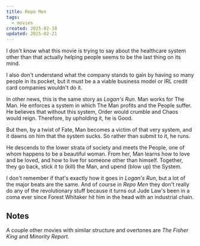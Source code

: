 ```yaml
---
title: Repo Men
tags: 
  - movies
created: 2025-02-18
updated: 2025-02-21
---
```


I don't know what this movie is trying to say about the healthcare system other than that actually helping people seems to be the last thing on its mind.

I also don't understand what the company stands to gain by having so many people in its pocket, but it must be a a viable business model or IRL credit card companies wouldn't do it.

In other news, this is the same story as *Logan's Run.* Man works for The Man. He enforces a system in which The Man profits and the People suffer. He believes that without this system, Order would crumble and Chaos would reign. Therefore, by upholding it, he is Good.

But then, by a twist of Fate, Man becomes a victim of that very system, and it dawns on him that the system sucks. So rather than submit to it, he runs.

He descends to the lower strata of society and meets the People, one of whom happens to be a beautiful woman. From her, Man learns how to love and be loved, and how to live for someone other than himself. Together, they go back, stick it to (kill) the Man, and upend (blow up) the System.

I don't remember if that's exactly how it goes in *Logan's Run*, but a lot of the major beats are the same. And of course in *Repo Men* they don't really do any of the revolutionary stuff because it turns out Jude Law's been in a coma ever since Forest Whitaker hit him in the head with an industrial chain.

## Notes

A couple other movies with similar structure and overtones are *The Fisher King* and *Minority Report.*